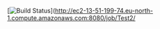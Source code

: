 [![Build Status](http://ec2-13-51-199-74.eu-north-1.compute.amazonaws.com:8080/buildStatus/icon?job=Test2)](http://ec2-13-51-199-74.eu-north-1.compute.amazonaws.com:8080/job/Test2/
